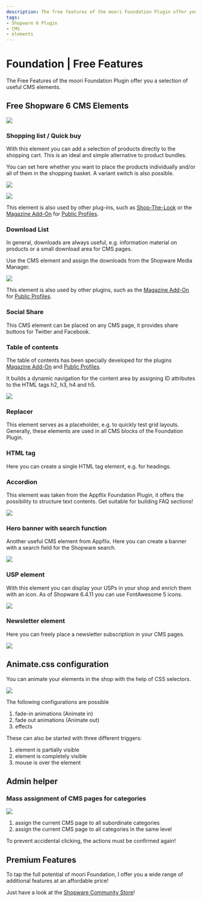 ```yaml
---
description: The free features of the moori Foundation Plugin offer you a selection of useful CMS elements.
tags:
- Shopware 6 Plugin
- CMS
- elements
---
```


# Foundation | Free Features

The Free Features of the moori Foundation Plugin offer you a selection of useful CMS elements.

## Free Shopware 6 CMS Elements

![](images/free-features-01.jpg)

### Shopping list / Quick buy

With this element you can add a selection of products directly to the shopping cart. This is an ideal and simple alternative to product bundles.

You can set here whether you want to place the products individually and/or all of them in the shopping basket. A variant switch is also possible.

![](images/free-features-buy-list-01.jpg)

![](images/free-features-buy-list-02.jpg)

This element is also used by other plug-ins, such as [Shop-The-Look](../MoorlShopTheLook/index.md) or the [Magazine Add-On](../MoorlMagazine/index.md) for [Public Profiles](../MoorlCreator/index.md).

### Download List

In general, downloads are always useful, e.g. information material on products or a small download area for CMS pages.

Use the CMS element and assign the downloads from the Shopware Media Manager.

![](images/free-features-downloads.jpg)

This element is also used by other plugins, such as the [Magazine Add-On](../MoorlMagazine/index.md) for [Public Profiles](../MoorlCreator/index.md).

### Social Share

This CMS element can be placed on any CMS page, it provides share buttons for Twitter and Facebook.

### Table of contents

The table of contents has been specially developed for the plugins [Magazine Add-On](../MoorlMagazine/index.md) and [Public Profiles](../MoorlCreator/index.md).

It builds a dynamic navigation for the content area by assigning ID attributes to the HTML tags h2, h3, h4 and h5.

![](images/free-features-toc.jpg)

### Replacer

This element serves as a placeholder, e.g. to quickly test grid layouts. Generally, these elements are used in all CMS blocks of the Foundation Plugin.

### HTML tag

Here you can create a single HTML tag element, e.g. for headings.

### Accordion

This element was taken from the Appflix Foundation Plugin, it offers the possibility to structure text contents. Get suitable for building FAQ sections!

![](images/free-features-accordion.jpg)

### Hero banner with search function

Another useful CMS element from Appflix. Here you can create a banner with a search field for the Shopware search.

![](images/free-features-search-hero.jpg)

### USP element

With this element you can display your USPs in your shop and enrich them with an icon. As of Shopware 6.4.11 you can use FontAwesome 5 icons.

![](images/free-features-usp.jpg)

### Newsletter element

Here you can freely place a newsletter subscription in your CMS pages.

![](images/free-features-newsletter.jpg)

## Animate.css configuration

You can animate your elements in the shop with the help of CSS selectors.

![](images/free-features-02.jpg)

The following configurations are possible

1. fade-in animations (Animate in)
2. fade out animations (Animate out)
3. effects

These can also be started with three different triggers:

1. element is partially visible
2. element is completely visible
3. mouse is over the element

## Admin helper

### Mass assignment of CMS pages for categories

![](images/free-features-adopt-cms-pages.jpg)

1. assign the current CMS page to all subordinate categories
2. assign the current CMS page to all categories in the same level

To prevent accidental clicking, the actions must be confirmed again!

## Premium Features

To tap the full potential of moori Foundation, I offer you a wide range of additional features at an affordable price!

Just have a look at the [Shopware Community Store](https://store.shopware.com/moorl87443379024/features-add-on-foundation.html)!
